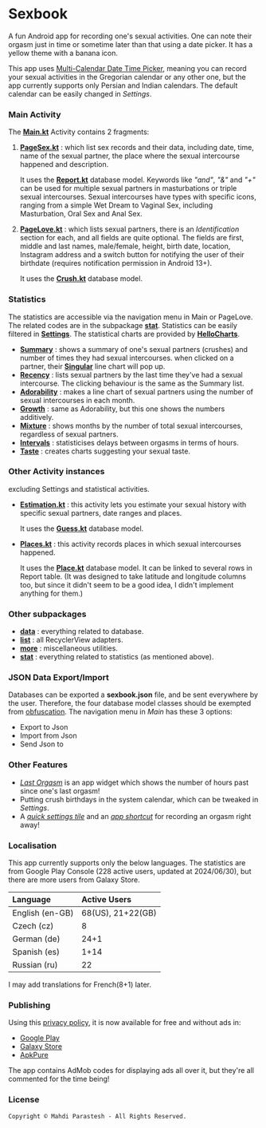 # Sexbook

A fun Android app for recording one's sexual activities. One can note their orgasm just in time or sometime later than
that using a date picker. It has a yellow theme with a banana icon.

This app uses [Multi-Calendar Date Time Picker](https://github.com/fulcrum6378/mcdtp), meaning you can record your
sexual activities in the Gregorian calendar or any other one, but the app currently supports only Persian and Indian
calendars. The default calendar can be easily changed in *Settings*.

### Main Activity

The [**Main.kt**](app/src/kotlin/ir/mahdiparastesh/sexbook/Main.kt) Activity contains 2 fragments:

1. [**PageSex.kt**](app/src/kotlin/ir/mahdiparastesh/sexbook/PageSex.kt) :
   which list sex records and their data, including date, time, name of the sexual partner, the place where the sexual
   intercourse happened and description.

   It uses the [**Report.kt**](app/src/kotlin/ir/mahdiparastesh/sexbook/data/Report.kt) database model.
   Keywords like *"and"*, *"&"* and *"+"* can be used for multiple sexual partners in masturbations or triple sexual
   intercourses.
   Sexual intercourses have types with specific icons, ranging from a simple Wet Dream to Vaginal Sex,
   including Masturbation, Oral Sex and Anal Sex.
2. [**PageLove.kt**](app/src/kotlin/ir/mahdiparastesh/sexbook/PageLove.kt) :
   which lists sexual partners, there is an *Identification* section for each, and all fields are quite optional.
   The fields are first, middle and last names, male/female, height, birth date, location, Instagram address and a
   switch button for notifying the user of their birthdate (requires notification permission in Android 13+).

   It uses the [**Crush.kt**](app/src/kotlin/ir/mahdiparastesh/sexbook/data/Crush.kt) database model.

### Statistics

The statistics are accessible via the navigation menu in Main or PageLove.
The related codes are in the subpackage [**stat**](app/src/kotlin/ir/mahdiparastesh/sexbook/stat).
Statistics can be easily filtered in [**Settings**](app/src/kotlin/ir/mahdiparastesh/sexbook/Settings.kt).
The statistical charts are provided by [**HelloCharts**](https://github.com/fulcrum6378/HelloCharts).

- [**Summary**](app/src/kotlin/ir/mahdiparastesh/sexbook/stat/Summary.kt) :
  shows a summary of one's sexual partners (crushes) and number of times they had sexual intercourses.
  when clicked on a partner, their [**Singular**](app/src/kotlin/ir/mahdiparastesh/sexbook/stat/Singular.kt)
  line chart will pop up.
- [**Recency**](app/src/kotlin/ir/mahdiparastesh/sexbook/stat/Recency.kt) :
  lists sexual partners by the last time they've had a sexual intercourse.
  The clicking behaviour is the same as the Summary list.
- [**Adorability**](app/src/kotlin/ir/mahdiparastesh/sexbook/stat/Adorability.kt) :
  makes a line chart of sexual partners using the number of sexual intercourses in each month.
- [**Growth**](app/src/kotlin/ir/mahdiparastesh/sexbook/stat/Growth.kt) :
  same as Adorability, but this one shows the numbers additively.
- [**Mixture**](app/src/kotlin/ir/mahdiparastesh/sexbook/stat/Mixture.kt) :
  shows months by the number of total sexual intercourses, regardless of sexual partners.
- [**Intervals**](app/src/kotlin/ir/mahdiparastesh/sexbook/stat/Intervals.kt) :
  statisticises delays between orgasms in terms of hours.
- [**Taste**](app/src/kotlin/ir/mahdiparastesh/sexbook/stat/Taste.kt) :
  creates charts suggesting your sexual taste.

### Other Activity instances

excluding Settings and statistical activities.

- [**Estimation.kt**](app/src/kotlin/ir/mahdiparastesh/sexbook/Estimation.kt) :
  this activity lets you estimate your sexual history with specific sexual partners, date ranges and places.

  It uses the [**Guess.kt**](app/src/kotlin/ir/mahdiparastesh/sexbook/data/Guess.kt) database model.
- [**Places.kt**](app/src/kotlin/ir/mahdiparastesh/sexbook/Places.kt) :
  this activity records places in which sexual intercourses happened.

  It uses the [**Place.kt**](app/src/kotlin/ir/mahdiparastesh/sexbook/data/Place.kt) database model.
  It can be linked to several rows in Report table. (It was designed to take latitude and longitude columns too,
  but since it didn't seem to be a good idea, I didn't implement anything for them.)

### Other subpackages

- [**data**](app/src/kotlin/ir/mahdiparastesh/sexbook/data) : everything related to database.
- [**list**](app/src/kotlin/ir/mahdiparastesh/sexbook/list) : all RecyclerView adapters.
- [**more**](app/src/kotlin/ir/mahdiparastesh/sexbook/more) : miscellaneous utilities.
- [**stat**](app/src/kotlin/ir/mahdiparastesh/sexbook/stat) : everything related to statistics (as mentioned above).

### JSON Data Export/Import

Databases can be exported a **sexbook.json** file, and be sent everywhere by the user.
Therefore, the four database model classes should be exempted from [obfuscation](app/proguard-rules.pro).
The navigation menu in *Main* has these 3 options:

- Export to Json
- Import from Json
- Send Json to

### Other Features

- [*Last Orgasm*](app/src/kotlin/ir/mahdiparastesh/sexbook/more/LastOrgasm.kt) is an app widget which shows
  the number of hours past since one's last orgasm!
- Putting crush birthdays in the system calendar, which can be tweaked in *Settings*.
- A [*quick settings tile*](app/src/kotlin/ir/mahdiparastesh/sexbook/more/SexTileService.kt) and an
  [*app shortcut*](app/src/res/xml/shortcuts.xml) for recording an orgasm right away!

### Localisation

This app currently supports only the below languages.
The statistics are from Google Play Console (228 active users, updated at 2024/06/30),
but there are more users from Galaxy Store.

| Language        | Active Users      |
|:----------------|:------------------|
| English (en-GB) | 68(US), 21+22(GB) |
| Czech (cz)      | 8                 |
| German (de)     | 24+1              |
| Spanish (es)    | 1+14              |
| Russian (ru)    | 22                |

I may add translations for French(8+1) later.

### Publishing

Using this [privacy policy](https://mahdiparastesh.ir/welcome/privacy/sexbook.html),
it is now available for free and without ads in:

- [Google Play](https://play.google.com/store/apps/details?id=ir.mahdiparastesh.sexbook)
- [Galaxy Store](https://galaxystore.samsung.com/detail/ir.mahdiparastesh.sexbook)
- [ApkPure](https://apkpure.com/p/ir.mahdiparastesh.sexbook)

The app contains AdMob codes for displaying ads all over it, but they're all commented for the time being!

### License

```
Copyright © Mahdi Parastesh - All Rights Reserved.
```

